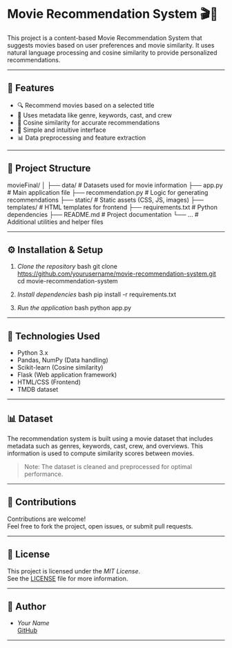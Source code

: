 # Movie Recommendation System 🎬🍿

This project is a content-based Movie Recommendation System that suggests movies based on user preferences and movie similarity. It uses natural language processing and cosine similarity to provide personalized recommendations.

---

## 🚀 Features

- 🔍 Recommend movies based on a selected title
- 📄 Uses metadata like genre, keywords, cast, and crew
- 🤖 Cosine similarity for accurate recommendations
- 🎯 Simple and intuitive interface
- 📊 Data preprocessing and feature extraction

---

## 📁 Project Structure


movieFinal/
│
├── data/                   # Datasets used for movie information
├── app.py                  # Main application file
├── recommendation.py       # Logic for generating recommendations
├── static/                 # Static assets (CSS, JS, images)
├── templates/              # HTML templates for frontend
├── requirements.txt        # Python dependencies
├── README.md               # Project documentation
└── ...                     # Additional utilities and helper files


---

## ⚙️ Installation & Setup

1. *Clone the repository*
bash
git clone https://github.com/yourusername/movie-recommendation-system.git
cd movie-recommendation-system


2. *Install dependencies*
bash
pip install -r requirements.txt


3. *Run the application*
bash
python app.py


---

## 🧠 Technologies Used

- Python 3.x
- Pandas, NumPy (Data handling)
- Scikit-learn (Cosine similarity)
- Flask (Web application framework)
- HTML/CSS (Frontend)
- TMDB dataset

---

## 📊 Dataset

The recommendation system is built using a movie dataset that includes metadata such as genres, keywords, cast, crew, and overviews. This information is used to compute similarity scores between movies.

> Note: The dataset is cleaned and preprocessed for optimal performance.

---

## 🙌 Contributions

Contributions are welcome!  
Feel free to fork the project, open issues, or submit pull requests.

---

## 📄 License

This project is licensed under the *MIT License*.  
See the [LICENSE](LICENSE) file for more information.

---

## 👤 Author

- *Your Name*  
[GitHub](https://github.com/Yusra-Alam13)

---
